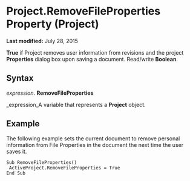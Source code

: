 
# Project.RemoveFileProperties Property (Project)

 **Last modified:** July 28, 2015

 **True** if Project removes user information from revisions and the project **Properties** dialog box upon saving a document. Read/write **Boolean**.

## Syntax

 _expression_. **RemoveFileProperties**

 _expression_A variable that represents a  **Project** object.


## Example

The following example sets the current document to remove personal information from File Properties in the document the next time the user saves it.


```
Sub RemoveFileProperties() 
 ActiveProject.RemoveFileProperties = True 
End Sub
```

